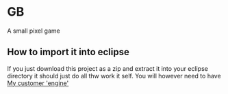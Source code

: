 # GB
A small pixel game

## How to import it into eclipse
If you just download this project as a zip and extract it into your eclipse directory it should just do all thw work it self.
You will however need to have [My customer 'engine'](https://github.com/Fire-Leaf-Studios/Game-Engine)

